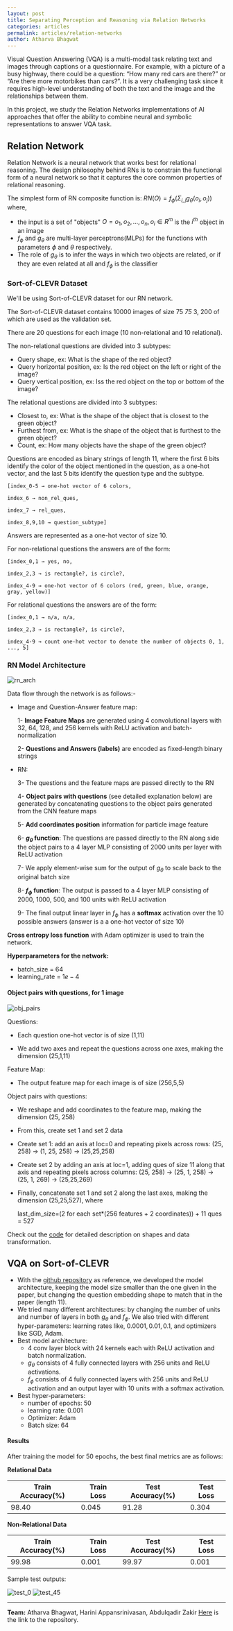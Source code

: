 ```yaml
---
layout: post
title: Separating Perception and Reasoning via Relation Networks
categories: articles
permalink: articles/relation-networks
author: Atharva Bhagwat
---
```


Visual Question Answering (VQA) is a multi-modal task relating text and images through captions or a questionnaire. For example, with a picture of a busy highway, there could be a question: “How many red cars are there?” or “Are there more motorbikes than cars?”. It is a very challenging task since it requires high-level understanding of both the text and the image and the relationships between them.

In this project, we study the Relation Networks implementations of AI approaches that offer the ability to combine neural and symbolic representations to answer VQA task.

## Relation Network

Relation Network is a neural network that works best for relational reasoning. The design philosophy behind RNs is to constrain the functional form of a neural network so that it captures the core common properties of relational reasoning.

The simplest form of RN composite function is:  $RN(O) = f_ϕ(Σ_{i,j}g_θ(o_i, o_j))$ where,

- the input is a set of "objects" $O = {o_1, o_2, ..., o_n}, o_i ∈ R^m$ is the $i^{th}$ object in an image
- $f_ϕ$ and $g_θ$ are multi-layer perceptrons(MLPs) for the functions with parameters $ϕ$ and $θ$ respectively.
- The role of $g_θ$ is to infer the ways in which two objects are related, or if they are even related at all and $f_ϕ$ is the classifier

### Sort-of-CLEVR Dataset

We'll be using Sort-of-CLEVR dataset for our RN network.

The Sort-of-CLEVR dataset contains 10000 images of size 75 *75* 3, 200 of which are used as the validation set.

There are 20 questions for each image (10 non-relational and 10 relational).

The non-relational questions are divided into 3 subtypes:

- Query shape, ex: What is the shape of the red object?
- Query horizontal position, ex: Is the red object on the left or right of the image?
- Query vertical position, ex: Iss the red object on the top or bottom of the image?

The relational questions are divided into 3 subtypes:

- Closest to, ex: What is the shape of the object that is closest to the green object?
- Furthest from, ex: What is the shape of the object that is furthest to the green object?
- Count, ex: How many objects have the shape of the green object?

Questions are encoded as binary strings of length 11, where the first 6 bits identify the color of the object mentioned in the question, as a one-hot vector, and the last 5 bits identify the question type and the subtype.

    [index_0-5 → one-hot vector of 6 colors,

    index_6 → non_rel_ques,

    index_7 → rel_ques,

    index_8,9,10 → question_subtype]

Answers are represented as a one-hot vector of size 10.

For non-relational questions the answers are of the form:

    [index_0,1 → yes, no,

    index_2,3 → is rectangle?, is circle?,

    index_4-9 → one-hot vector of 6 colors (red, green, blue, orange, gray, yellow)]

For relational questions the answers are of the form:

    [index_0,1 → n/a, n/a,

    index_2,3 → is rectangle?, is circle?,

    index_4-9 → count one-hot vector to denote the number of objects 0, 1, ..., 5]
    
### RN Model Architecture

<img src='/assets/images/articles/relation_network/RN_model_arch.png' alt='rn_arch'>

Data flow through the network is as follows:-

- Image and Question-Answer feature map:

  1- **Image Feature Maps** are generated using 4 convolutional layers with 32, 64, 128, and 256 kernels with ReLU activation and batch-normalization

  2- **Questions and Answers (labels)** are encoded as fixed-length binary strings

- RN:

  3- The questions and the feature maps are passed directly to the RN

  4- **Object pairs with questions** (see detailed explanation below) are generated by concatenating questions to the object pairs generated from the CNN feature maps

  5- **Add coordinates position** information for particle image feature

  6- **$g_θ$  function**: The questions are passed directly to the RN along side the object pairs to a 4 layer MLP consisting of 2000 units per layer with ReLU activation

  7- We apply element-wise sum for the output of  $g_θ$  to scale back to the original batch size

  8- **$f_ϕ$  function**: The output is passed to a 4 layer MLP consisting of 2000, 1000, 500, and 100 units with ReLU activation

  9- The final output linear layer in  $f_ϕ$  has a **softmax** activation over the 10 possible answers (answer is a a one-hot vector of size 10)

**Cross entropy loss function** with Adam optimizer is used to train the network.

**Hyperparameters for the network:**

- batch_size = 64
- learning_rate =  $1e−4$

#### Object pairs with questions, for 1 image

<img src='/assets/images/articles/relation_network/obj_pairs.png' alt='obj_pairs'>

Questions:

- Each question one-hot vector is of size (1,11)

- We add two axes and repeat the questions across one axes, making the dimension (25,1,11)

Feature Map:

- The output feature map for each image is of size (256,5,5)

Object pairs with questions:

- We reshape and add coordinates to the feature map, making the dimension (25, 258)

- From this, create set 1 and set 2 data

- Create set 1: add an axis at loc=0 and repeating pixels across rows: (25, 258) -> (1, 25, 258) -> (25,25,258)

- Create set 2 by adding an axis at loc=1, adding ques of size 11 along that axis and repeating pixels across columns: (25, 258) -> (25, 1, 258) -> (25, 1, 269) -> (25,25,269)

- Finally, concatenate set 1 and set 2 along the last axes, making the dimension (25,25,527), where

  last_dim_size=(2 for each set*(256 features + 2 coordinates)) + 11 ques = 527
  
Check out the [code](https://github.com/atharva-bhagwat/CSGY-6613/blob/main/milestone1/milestone1.ipynb) for detailed description on shapes and data transformation.

## VQA on Sort-of-CLEVR

- With the [github repository](https://github.com/kimhc6028/relational-networks) as reference, we developed the model architecture, keeping the model size smaller than the one given in the paper, but changing the question embedding shape to match that in the paper (length 11).
- We tried many different architectures: by changing the number of units and number of layers in both $g_\theta$ and $f_\phi$. We also tried with different hyper-parameters: learning rates like, $0.0001, 0.01, 0.1$, and optimizers like SGD, Adam.
- Best model architecture:
  - 4 conv layer block with 24 kernels each with ReLU activation and batch normalization.
  - $g_\theta$ consists of 4 fully connected layers with 256 units and ReLU activations.
  - $f_\phi$ consists of 4 fully connected layers with 256 units and ReLU activation and an output layer with 10 units with a softmax activation.
- Best hyper-parameters:
  - number of epochs: 50
  - learning rate: $0.001$
  - Optimizer: Adam
  - Batch size: 64

#### Results

After training the model for 50 epochs, the best final metrics are as follows:

**Relational Data**

| Train Accuracy(%) | Train Loss | Test Accuracy(%) | Test Loss |
|---|---|---|---|
| 98.40 | 0.045 | 91.28 | 0.304 |

**Non-Relational Data**

| Train Accuracy(%) | Train Loss | Test Accuracy(%) | Test Loss |
|---|---|---|---|
| 99.98 | 0.001 | 99.97 | 0.001 |

Sample test outputs:

<img src='/assets/images/articles/relation_network/test_0.png' alt='test_0'>

<img src='/assets/images/articles/relation_network/test_45.png' alt='test_45'>

<hr class="l-page home-hr">

**Team:** Atharva Bhagwat, Harini Appansrinivasan, Abdulqadir Zakir
[Here](https://github.com/atharva-bhagwat/CSGY-6613) is the link to the repository.
